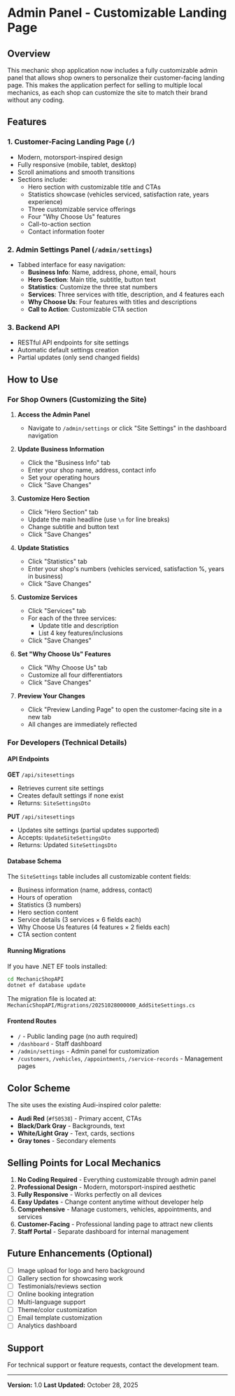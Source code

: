 # Admin Panel - Customizable Landing Page

## Overview

This mechanic shop application now includes a fully customizable admin panel that allows shop owners to personalize their customer-facing landing page. This makes the application perfect for selling to multiple local mechanics, as each shop can customize the site to match their brand without any coding.

## Features

### 1. **Customer-Facing Landing Page** (`/`)
- Modern, motorsport-inspired design
- Fully responsive (mobile, tablet, desktop)
- Scroll animations and smooth transitions
- Sections include:
  - Hero section with customizable title and CTAs
  - Statistics showcase (vehicles serviced, satisfaction rate, years experience)
  - Three customizable service offerings
  - Four "Why Choose Us" features
  - Call-to-action section
  - Contact information footer

### 2. **Admin Settings Panel** (`/admin/settings`)
- Tabbed interface for easy navigation:
  - **Business Info**: Name, address, phone, email, hours
  - **Hero Section**: Main title, subtitle, button text
  - **Statistics**: Customize the three stat numbers
  - **Services**: Three services with title, description, and 4 features each
  - **Why Choose Us**: Four features with titles and descriptions
  - **Call to Action**: Customizable CTA section

### 3. **Backend API**
- RESTful API endpoints for site settings
- Automatic default settings creation
- Partial updates (only send changed fields)

## How to Use

### For Shop Owners (Customizing the Site)

1. **Access the Admin Panel**
   - Navigate to `/admin/settings` or click "Site Settings" in the dashboard navigation

2. **Update Business Information**
   - Click the "Business Info" tab
   - Enter your shop name, address, contact info
   - Set your operating hours
   - Click "Save Changes"

3. **Customize Hero Section**
   - Click "Hero Section" tab
   - Update the main headline (use `\n` for line breaks)
   - Change subtitle and button text
   - Click "Save Changes"

4. **Update Statistics**
   - Click "Statistics" tab
   - Enter your shop's numbers (vehicles serviced, satisfaction %, years in business)
   - Click "Save Changes"

5. **Customize Services**
   - Click "Services" tab
   - For each of the three services:
     - Update title and description
     - List 4 key features/inclusions
   - Click "Save Changes"

6. **Set "Why Choose Us" Features**
   - Click "Why Choose Us" tab
   - Customize all four differentiators
   - Click "Save Changes"

7. **Preview Your Changes**
   - Click "Preview Landing Page" to open the customer-facing site in a new tab
   - All changes are immediately reflected

### For Developers (Technical Details)

#### API Endpoints

**GET** `/api/sitesettings`
- Retrieves current site settings
- Creates default settings if none exist
- Returns: `SiteSettingsDto`

**PUT** `/api/sitesettings`
- Updates site settings (partial updates supported)
- Accepts: `UpdateSiteSettingsDto`
- Returns: Updated `SiteSettingsDto`

#### Database Schema

The `SiteSettings` table includes all customizable content fields:
- Business information (name, address, contact)
- Hours of operation
- Statistics (3 numbers)
- Hero section content
- Service details (3 services × 6 fields each)
- Why Choose Us features (4 features × 2 fields each)
- CTA section content

#### Running Migrations

If you have .NET EF tools installed:
```bash
cd MechanicShopAPI
dotnet ef database update
```

The migration file is located at:
`MechanicShopAPI/Migrations/20251028000000_AddSiteSettings.cs`

#### Frontend Routes

- `/` - Public landing page (no auth required)
- `/dashboard` - Staff dashboard
- `/admin/settings` - Admin panel for customization
- `/customers`, `/vehicles`, `/appointments`, `/service-records` - Management pages

## Color Scheme

The site uses the existing Audi-inspired color palette:
- **Audi Red** (`#f50538`) - Primary accent, CTAs
- **Black/Dark Gray** - Backgrounds, text
- **White/Light Gray** - Text, cards, sections
- **Gray tones** - Secondary elements

## Selling Points for Local Mechanics

1. **No Coding Required** - Everything customizable through admin panel
2. **Professional Design** - Modern, motorsport-inspired aesthetic
3. **Fully Responsive** - Works perfectly on all devices
4. **Easy Updates** - Change content anytime without developer help
5. **Comprehensive** - Manage customers, vehicles, appointments, and services
6. **Customer-Facing** - Professional landing page to attract new clients
7. **Staff Portal** - Separate dashboard for internal management

## Future Enhancements (Optional)

- [ ] Image upload for logo and hero background
- [ ] Gallery section for showcasing work
- [ ] Testimonials/reviews section
- [ ] Online booking integration
- [ ] Multi-language support
- [ ] Theme/color customization
- [ ] Email template customization
- [ ] Analytics dashboard

## Support

For technical support or feature requests, contact the development team.

---

**Version:** 1.0
**Last Updated:** October 28, 2025
